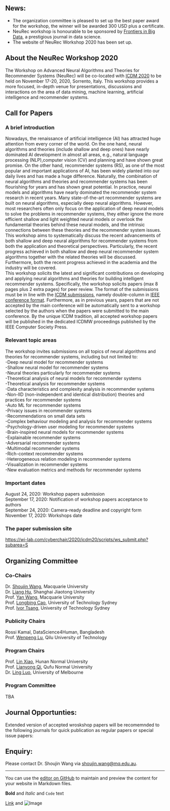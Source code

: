 ## **News:**
- The organization committee is pleased to set up the best paper award for the workshop, the winner will be awarded 300 USD plus a certificate.
- NeuRec workshop is honourable to be sponsored by [Frontiers in Big Data](https://www.frontiersin.org/journals/big-data), a prestigious journal in data science.
- The website of NeuRec Workshop 2020 has been set up. 


## **About the NeuRec Workshop 2020** 
The Workshop on Advanced Neural Algorithms and Theories for Recommender Systems (NeuRec) will be co-located with [ICDM 2020](http://icdm2020.bigke.org/) to be held on November 17-20, 2020, Sorrento, Italy. This workshop provides a more focused, in-depth venue for presentations, discussions and interactions on the area of data mining, machine learning, artificial intelligence and recommender systems.


## **Call for Papers**
### A brief introduction
Nowadays, the renaissance of artificial intelligence (AI) has attracted huge attention from every corner of the world.  On the one hand,  neural algorithms and theories (include shallow and deep ones) have nearly dominated AI development in almost all areas, e.g., natural language processing (NLP),computer vision (CV) and planning and have shown great promise. On the other hand, recommender systems (RS), as one of the most popular and important applications of AI, has been widely planted into our daily lives and has made a huge difference. Naturally, the combination of neural algorithms and theories and recommender systems has been flourishing for years and has shown great potential. In practice, neural models and algorithms have nearly dominated the recommender system research in recent years.  Many state-of-the-art recommender systems are built on neural algorithms, especially deep neural algorithms. However, most researchers often only focus on the application of deep neural models to solve the problems in recommender systems, they either ignore the more efficient shallow and light weighted neural models or overlook the fundamental theories behind these neural models, and the intrinsic connections between these theories and the recommender system issues.  
This workshop aims to systematically discuss the recent advancements of both shallow and deep neural algorithms for recommender systems from both the application and theoretical perspectives. Particularly, the recent progress achieved in both shallow and deep neural recommender system algorithms together with the related theories will be discussed. Furthermore, both the recent progress achieved in the academia and the industry will be covered.  
This workshop solicits the latest and significant contributions on developing and applying neural algorithms and theories for building intelligent recommender systems. Specifically, the workshop solicits papers (max 8 pages plus 2 extra pages) for peer review. The format of the submissions must be in line with the [ICDM submissions](http://icdm2020.bigke.org/), namely double-column in [IEEE conference format](https://www.ieee.org/conferences/publishing/templates.html). Furthermore, as in previous years, papers that are not accepted by the main conference will be automatically sent to a workshop selected by the authors when the papers were submitted to the main conference. By the unique ICDM tradition, all accepted workshop papers will be published in the dedicated ICDMW proceedings published by the IEEE Computer Society Press.

### Relevant topic areas
The workshop invites submissions on all topics of neural algorithms and theories for recommender systems, including
but not limited to:  
-Deep neural model for recommender systems  
-Shallow neural model for recommender systems  
-Neural theories particularly for recommender systems  
-Theoretical analysis of neural models for recommender systems  
-Theoretical analysis for recommender systems  
-Data characteristics and complexity analysis in recommender systems  
-Non-IID (non-independent and identical distribution) theories and practices for recommender systems  
-Auto ML for recommender systems  
-Privacy issues in recommender systems  
-Recommendations on small data sets  
-Complex behaviour modeling and analysis for recommender systems  
-Psychology-driven user modeling for recommender systems  
-Brain-inspired neural models for recommender systems  
-Explainable recommender systems  
-Adversarial recommender systems  
-Multimodal recommender systems  
-Rich-context recommender systems  
-Heterogeneous relation modeling in recommender systems  
-Visualization in recommender systems  
-New evaluation metrics and methods for recommender systems

### Important dates
August 24, 2020: Workshop papers submission  
September 17, 2020: Notification of workshop papers acceptance to authors  
September 24, 2020: Camera-ready deadline and copyright form  
November 17, 2020: Workshops date

### The paper submission site
https://wi-lab.com/cyberchair/2020/icdm20/scripts/ws_submit.php?subarea=S

## **Organizing Committee**
### Co-Chairs
Dr. [Shoujin Wang](https://sites.google.com/view/shoujin-wang/home), Macquarie University  
Dr. [Liang Hu](https://sites.google.com/view/lianghu/home), Shanghai Jiaotong University  
Prof. [Yan Wang](http://web.science.mq.edu.au/~yanwang/), Macquarie University  
Prof. [Longbing Cao](http://cao.datasciences.org/), University of Technology Sydney  
Prof. [Ivor Tsang](https://www.uts.edu.au/staff/ivor.tsang), University of Technology Sydney

### Publicity Chairs
Rossi Kamal, DataScience4Human, Bangladesh   
Prof. [Wenpeng Lu](https://www.x-mol.com/university/faculty/160485), Qilu University of Technology

### Program Chairs
Prof. [Lin Xiao](https://cise.hunnu.edu.cn/info/1078/2006.htm), Hunan Normal University  
Prof. [Lianyong Qi](http://web.qfnu.edu.cn/qly), Qufu Normal University  
Dr. [Ling Luo](https://findanexpert.unimelb.edu.au/profile/849504-ling-luo), University of Melbourne

### Program Committee
TBA

## Journal Opportunties: 
Extended version of accepted wroskshop papers will be recomemnded to the following journals for quick publication as regular papers or special issue papers: 


## Enquiry: 
Please contact Dr. Shoujin Wang via shoujin.wang@mq.edu.au.




--------------------------------------------------------------
You can use the [editor on GitHub](https://github.com/786121244/NeuRec-Workshop/edit/master/index.md) to maintain and preview the content for your website in Markdown files.


**Bold** and _Italic_ and `Code` text

[Link](url) and ![Image](src)
```
